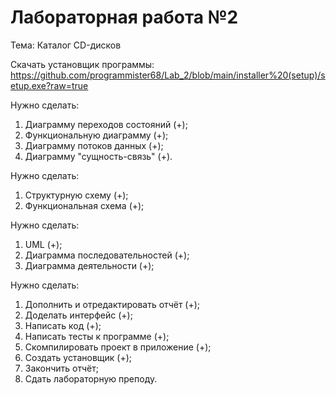 # Лабораторная работа №2
Тема: Каталог CD-дисков

Скачать установщик программы:
https://github.com/programmister68/Lab_2/blob/main/installer%20(setup)/setup.exe?raw=true

Нужно сделать:
1) Диаграмму переходов состояний (+);
2) Функциональную диаграмму (+);
3) Диаграмму потоков данных (+);
4) Диаграмму "сущность-связь" (+).

Нужно сделать:
1) Структурную схему (+);
2) Функциональная схема (+);

Нужно сделать:
1) UML (+);
2) Диаграмма последовательностей (+);
3) Диаграмма деятельности (+);

Нужно сделать:
1) Дополнить и отредактировать отчёт (+);
2) Доделать интерфейс (+);
3) Написать код (+);
4) Написать тесты к программе (+);
5) Скомпилировать проект в приложение (+);
6) Создать установщик (+);
7) Закончить отчёт;
8) Сдать лабораторную преподу.
